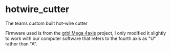 # hotwire_cutter
The teams custom built hot-wire cutter

Firmware used is from the [grbl Mega 4axis](https://github.com/dguerizec/grbl-Mega-4axis) project, I only modified it slightly to work with our computer software that refers to the fourth axis as "U" rather than "A".
